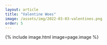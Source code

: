 ```yaml
---
layout: article
title: "Valentine Woes"
image: /assets/img/2022-03-03-valentines.png
order: 5
---
```


{% include image.html image=page.image %}
